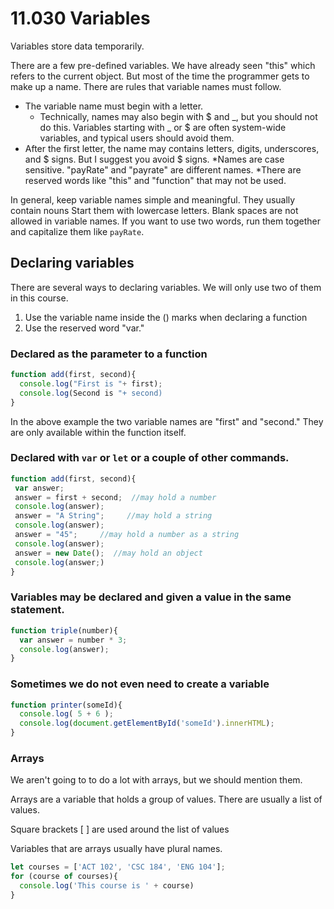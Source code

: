 # 11.030 Variables

Variables store data temporarily.

There are a few pre-defined variables.  We have already seen "this" which refers to the current object.  But most of the time the programmer gets to make up a name.  There are rules that variable names must follow.

* The variable name must begin with a letter.
  * Technically, names may also begin with $ and _, but you should not do this.  Variables starting with _ or $ are often system-wide variables, and typical users should avoid them.
* After the first letter, the name may contains letters, digits, underscores, and $ signs.  But I suggest you avoid $ signs.
*Names are case sensitive.  "payRate" and "payrate" are different names.
*There are reserved words like "this" and "function" that may not be used.

In general, keep variable names simple and meaningful. They usually contain nouns Start them with lowercase letters.  Blank spaces are not allowed in variable names.  If you want to use two words, run them together and capitalize them like ```payRate```.


## Declaring variables

There are several ways to declaring variables.  We will only use two of them in this course.

1. Use the variable name inside the () marks when declaring a function
2. Use the reserved word "var."

### Declared as the parameter to a function

```javascript
function add(first, second){
  console.log("First is "+ first);
  console.log(Second is "+ second)
}
```
In the above example the two variable names are "first" and "second."  They are only available within the function itself.

### Declared with `var` or `let` or a couple of other commands.

```javascript
function add(first, second){
 var answer;
 answer = first + second;  //may hold a number
 console.log(answer);
 answer = "A String";     //may hold a string
 console.log(answer);
 answer = "45";     //may hold a number as a string
 console.log(answer);
 answer = new Date();  //may hold an object
 console.log(answer;)
}
```

### Variables may be declared and given a value in the same statement.

```javascript
function triple(number){
  var answer = number * 3;
  console.log(answer);
}
```

### Sometimes we do not even need to create a variable

```javascript
function printer(someId){
  console.log( 5 + 6 );
  console.log(document.getElementById('someId').innerHTML);
}
```

### Arrays

We aren't going to to do a lot with arrays, but we should mention them.

Arrays are a variable that holds a group of values.  There are usually a list of values.

Square brackets [ ] are used around the list of values

Variables that are arrays usually have plural names.  

```javascript
let courses = ['ACT 102', 'CSC 184', 'ENG 104'];
for (course of courses){
  console.log('This course is ' + course)
}
```